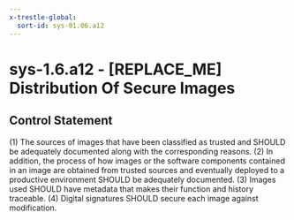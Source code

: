 ```yaml
---
x-trestle-global:
  sort-id: sys-01.06.a12
---
```


# sys-1.6.a12 - \[REPLACE_ME\] Distribution Of Secure Images

## Control Statement

(1) The sources of images that have been classified as trusted and SHOULD be adequately documented along with the corresponding reasons. (2) In addition, the process of how images or the software components contained in an image are obtained from trusted sources and eventually deployed to a productive environment SHOULD be adequately documented. (3) Images used SHOULD have metadata that makes their function and history traceable. (4) Digital signatures SHOULD secure each image against modification.
